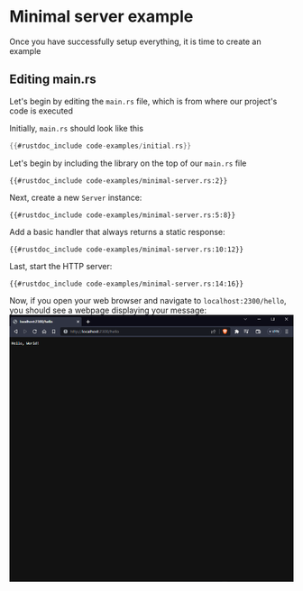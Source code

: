 # Minimal server example

Once you have successfully setup everything, it is time to create an example

## Editing main.rs

Let's begin by editing the `main.rs` file, which is from where our project's code is executed

Initially, `main.rs` should look like this

```rust
{{#rustdoc_include code-examples/initial.rs}}
```

Let's begin by including the library on the top of our `main.rs` file

```rust, no_run
{{#rustdoc_include code-examples/minimal-server.rs:2}}
```

Next, create a new `Server` instance:

```rust, no_run
{{#rustdoc_include code-examples/minimal-server.rs:5:8}}
```

Add a basic handler that always returns a static response:

```rust, no_run
{{#rustdoc_include code-examples/minimal-server.rs:10:12}}
```

Last, start the HTTP server:

```rust, no_run
{{#rustdoc_include code-examples/minimal-server.rs:14:16}}
```

Now, if you open your web browser and navigate to `localhost:2300/hello`, you should see a webpage displaying your message:
![miimal-server-view](img/minimal-server-browser-view.png)
